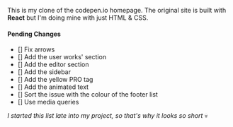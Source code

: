 This is my clone of the codepen.io homepage. The original site is built with **React** but I'm doing mine with just HTML & CSS.

#### Pending Changes
- [] Fix arrows
- [] Add the user works' section
- [] Add the editor section
- [] Add the sidebar
- [] Add the yellow PRO tag
- [] Add the animated text
- [] Sort the issue with the colour of the footer list
- [] Use media queries

_I started this list late into my project, so that's why it looks so short_ 💀
